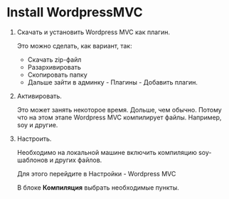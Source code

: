 # Install WordpressMVC

1. Скачать и установить Wordpress MVC как плагин.

   Это можно сделать, как вариант, так:

   * Скачать zip-файл
   * Разархивировать
   * Скопировать папку 
   * Дальше зайти в админку - Плагины - Добавить плагин.

2. Активировать.

   Это может занять некоторое время. Дольше, чем обычно. Потому что на этом этапе Wordpress MVC компилирует файлы. Например, soy и другие.

3. Настроить.

   Необходимо на локальной машине включить компиляцию soy-шаблонов и других файлов.

   Для этого перейдите в Настройки - Wordpress MVC

   В блоке **Компиляция** выбрать необходимые пункты.

   